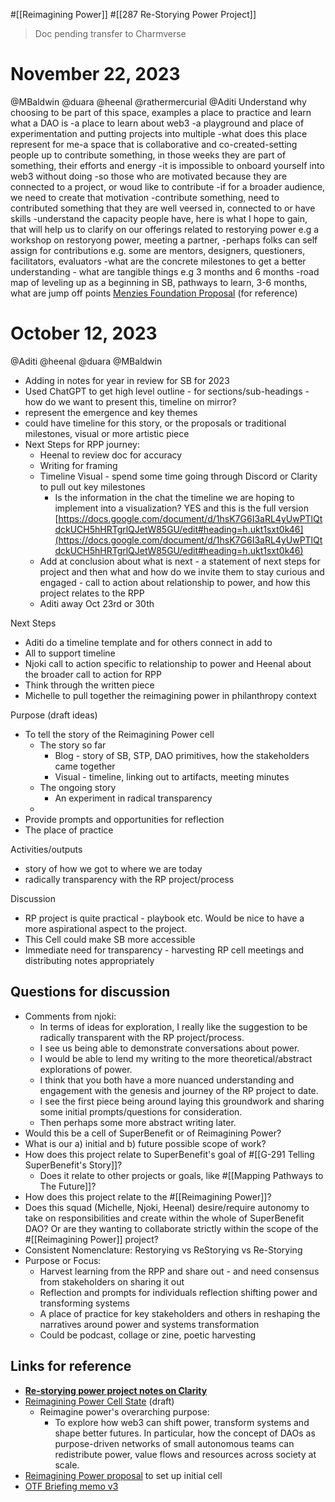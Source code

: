 #[[Reimagining Power]] #[[287 Re-Storying Power Project]] 
>Doc pending transfer to Charmverse
# November 22, 2023
@MBaldwin @duara @heenal @rathermercurial @Aditi 
Understand why choosing to be part of this space, examples
 a place to practice and learn what a DAO is
-a place to learn about web3
-a playground and place of experimentation and putting projects into multiple
-what does this place represent for me-a space that is collaborative and co-created-setting people up to contribute something, in those weeks they are part of something, their efforts and energy
-it is impossible to onboard yourself into web3 without doing
-so those who are motivated because they are connected to a project, or woud like to contribute
-if for a broader audience, we need to create that motivation
-contribute something, need to contributed something that they are well veersed in, connected to or have skills
-understand the capacity people have, here is what I hope to gain, that will help us to clarify on our offerings related to restorying power e.g a workshop on restoryong power, meeting a partner, 
-perhaps folks can self assign for contributions e.g. some are mentors, designers, questioners, facilitators, evaluators
-what are the concrete milestones to get a better understanding - what are tangible things e.g 3 months and 6 months 
-road map of leveling up as a beginning in SB, pathways to learn, 3-6 months, what are jump off points
[Menzies Foundation Proposal](https://app.clarity.so/superbenefit/docs/88344750-6c9f-4ece-9b4f-ffe0cb0a34a4) (for reference)
# October 12, 2023
@Aditi @heenal @duara @MBaldwin 
- Adding in notes for year in review for SB for 2023
- Used ChatGPT to get high level outline - for sections/sub-headings - how do we want to present this, timeline on mirror?
- represent the emergence and key themes
- could have timeline for this story, or the proposals or traditional milestones, visual or more artistic piece
- Next Steps for RPP journey: 
	- Heenal to review doc for accuracy
	- Writing for framing
	- Timeline Visual - spend some time going through Discord or Clarity to pull out key milestones
		- Is the information in the chat the timeline we are hoping to implement into a visualization? YES and this is the full version [https://docs.google.com/document/d/1hsK7G6I3aRL4yUwPTlQtdckUCH5hHRTgrlQJetW85GU/edit#heading=h.ukt1sxt0k46](https://docs.google.com/document/d/1hsK7G6I3aRL4yUwPTlQtdckUCH5hHRTgrlQJetW85GU/edit#heading=h.ukt1sxt0k46) 
	- Add at conclusion about what is next - a statement of next steps for project and then what and how do we invite them to stay curious and engaged - call to action about relationship to power, and how this project relates to the RPP
	- Aditi away Oct 23rd or 30th

Next Steps
- Aditi do a timeline template and for others connect in add to
- All to support timeline
- Njoki call to action specific to relationship to power and Heenal about the broader call to action for RPP
- Think through the written piece
- Michelle to pull together the reimagining power in philanthropy context

Purpose (draft ideas)
- To tell the story of the Reimagining Power cell
	- The story so far
		- Blog - story of SB, STP, DAO primitives, how the stakeholders came together
		- Visual - timeline, linking out to artifacts, meeting minutes
	- The ongoing story
		- An experiment in radical transparency
	- 
- Provide prompts and opportunities for reflection
- The place of practice

Activities/outputs
- story of how we got to where we are today
- radically transparency with the RP project/process

Discussion
- RP project is quite practical - playbook etc. Would be nice to have a more aspirational aspect to the project.
- This Cell could make SB more accessible
- Immediate need for transparency - harvesting RP cell meetings and distributing notes appropriately


## Questions for discussion
- Comments from njoki:
	- In terms of ideas for exploration, I really like the suggestion to be radically transparent with the RP project/process. 
	- I see us being able to demonstrate conversations about power. 
	- I would be able to lend my writing to the more theoretical/abstract explorations of power. 
	- I think that you both have a more nuanced understanding and engagement with the genesis and journey of the RP project to date. 
	- I see the first piece being around laying this groundwork and sharing some initial prompts/questions for consideration. 
	- Then perhaps some more abstract writing later. 
- Would this be a cell of SuperBenefit or of Reimagining Power?
- What is our a) initial and b) future possible scope of work?
- How does this project relate to SuperBenefit's goal of #[[G-291 Telling SuperBenefit's Story]]?
	- Does it relate to other projects or goals, like #[[Mapping Pathways to The Future]]?
- How does this project relate to the #[[Reimagining Power]]?
- Does this squad (Michelle, Njoki, Heenal) desire/require autonomy to take on responsibilities and create within the whole of SuperBenefit DAO? Or are they wanting to collaborate strictly within the scope of the #[[Reimagining Power]] project?
- Consistent Nomenclature: Restorying vs ReStorying vs Re-Storying
- Purpose or Focus: 
	- Harvest learning from the RPP and share out - and need consensus from stakeholders on sharing it out 
	- Reflection and prompts for individuals reflection shifting power and transforming systems
	- A place of practice for key stakeholders and others in reshaping the narratives around power and systems transformation 
	- Could be podcast, collage or zine, poetic harvesting







## Links for reference
- [**Re-storying power project notes on Clarity**](https://app.clarity.so/superbenefit/project/287)
- [Reimagining Power Cell State](https://app.clarity.so/superbenefit/work/POW-272) (draft)
	- Reimagine power's overarching purpose:
		- To explore how web3 can shift power, transform systems and shape better futures. In particular, how the concept of DAOs as purpose-driven networks of small autonomous teams can redistribute power, value flows and resources across society at scale.
- [Reimagining Power proposal](https://app.clarity.so/superbenefit/docs/0f06bfeb-052f-4c68-a0ae-c1f514273a46) to set up initial cell
- [OTF Briefing memo v3](https://docs.google.com/document/d/1vW26yTU5Od9sLaU8NfUvliEJpEDMqbKwn8ibsMgsJnI/edit)
